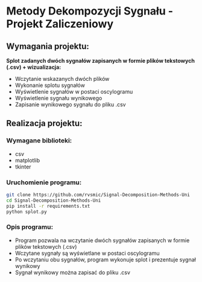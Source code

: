 # Metody Dekompozycji Sygnału - Projekt Zaliczeniowy

## Wymagania projektu:

**Splot zadanych dwóch sygnałów zapisanych w formie plików tekstowych (.csv) + wizualizacja:**

- Wczytanie wskazanych dwóch plików
- Wykonanie splotu sygnałów
- Wyświetlenie sygnałów w postaci oscylogramu
- Wyświetlenie sygnału wynikowego
- Zapisanie wynikowego sygnału do pliku .csv

## Realizacja projektu:

### Wymagane biblioteki:

- csv
- matplotlib
- tkinter

### Uruchomienie programu:
```bash
git clone https://github.com/rvsmic/Signal-Decomposition-Methods-Uni
cd Signal-Decomposition-Methods-Uni
pip install -r requirements.txt
python splot.py
```

### Opis programu:

- Program pozwala na wczytanie dwóch sygnałów zapisanych w formie plików tekstowych (.csv)
- Wczytane sygnały są wyświetlane w postaci oscylogramu
- Po wczytaniu obu sygnałów, program wykonuje splot i prezentuje sygnał wynikowy
- Sygnał wynikowy można zapisać do pliku .csv

